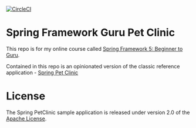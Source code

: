 [![CircleCI](https://dl.circleci.com/status-badge/img/gh/Christo08/sfg-pet-clinic/tree/main.svg?style=svg)](https://dl.circleci.com/status-badge/redirect/gh/Christo08/sfg-pet-clinic/tree/main)
# Spring Framework Guru Pet Clinic

This repo is for my online course called [Spring Framework 5: Beginner to Guru](https://www.udemy.com/spring-framework-5-beginner-to-guru/?couponCode=GITHUB_SFGPETCLINIC).

Contained in this repo is an opinionated version of the classic reference application - [Spring Pet Clinic](https://github.com/spring-projects/spring-petclinic)



# License

The Spring PetClinic sample application is released under version 2.0 of the [Apache License](http://www.apache.org/licenses/LICENSE-2.0).
